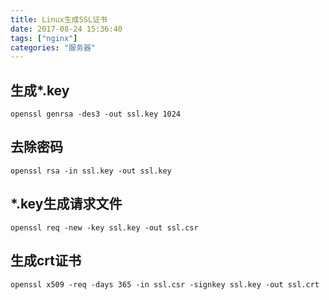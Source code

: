 ```yaml
---
title: Linux生成SSL证书
date: 2017-08-24 15:36:40
tags: ["nginx"]
categories: "服务器"
---
```


## 生成*.key
```shell
openssl genrsa -des3 -out ssl.key 1024
```

## 去除密码
```shell
openssl rsa -in ssl.key -out ssl.key 
```

## *.key生成请求文件
```shell
openssl req -new -key ssl.key -out ssl.csr
```

## 生成crt证书
```shell
openssl x509 -req -days 365 -in ssl.csr -signkey ssl.key -out ssl.crt
```